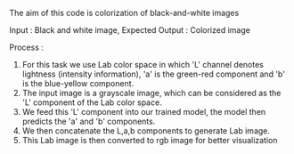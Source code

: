 The aim of this code is colorization of black-and-white images

Input : Black and white image, Expected Output : Colorized image

Process : 
1. For this task we use Lab color space in which 'L' channel denotes lightness (intensity information),
   'a' is the green-red component and 'b' is the blue-yellow component. 
2. The input image is a grayscale image, which can be considered as the 'L' component of the Lab color space.
3. We feed this 'L' component into our trained model, the model then predicts the 'a' and 'b' components. 
4. We then concatenate the L,a,b  components to generate Lab image. 
5. This Lab image is then converted to rgb image for better visualization
